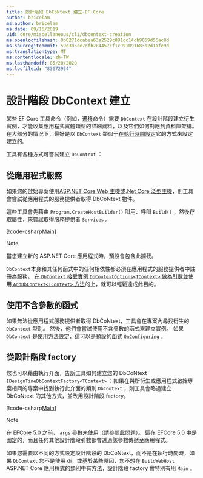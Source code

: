 ```yaml
---
title: 設計階段 DbCoNtext 建立-EF Core
author: bricelam
ms.author: bricelam
ms.date: 09/16/2019
uid: core/miscellaneous/cli/dbcontext-creation
ms.openlocfilehash: 0b0271dcabea63a2529c091cc14cb9059d56ac8d
ms.sourcegitcommit: 59e3d5ce7dfb284457cf1c991091683b2d1afe9d
ms.translationtype: MT
ms.contentlocale: zh-TW
ms.lasthandoff: 05/20/2020
ms.locfileid: "83672954"
---
```

# <a name="design-time-dbcontext-creation"></a>設計階段 DbContext 建立

某些 EF Core 工具命令（例如，[遷移][1]命令）需要 `DbContext` 在設計階段建立衍生實例，才能收集應用程式實體類型的詳細資料，以及它們如何對應到資料庫架構。 在大部分的情況下，最好是以 `DbContext` 類似于[在執行時間設定][2]它的方式來設定建立的。

工具有各種方式可嘗試建立 `DbContext` ：

## <a name="from-application-services"></a>從應用程式服務

如果您的啟始專案使用[ASP.NET Core Web 主機][3]或[.Net Core 泛型主機][4]，則工具會嘗試從應用程式的服務提供者取得 DbCoNtext 物件。

這些工具會先藉由 `Program.CreateHostBuilder()` 叫用、呼叫 `Build()` ，然後存取屬性，來嘗試取得服務提供者 `Services` 。

[!code-csharp[Main](../../../../samples/core/Miscellaneous/CommandLine/ApplicationService.cs)]

> [!NOTE]
> 當您建立新的 ASP.NET Core 應用程式時，預設會包含此攔截。

`DbContext`本身和其任何函式中的任何相依性都必須在應用程式的服務提供者中註冊為服務。 [在 `DbContext` 接受實例 `DbContextOptions<TContext>` 做為引數][5]並使用[ `AddDbContext<TContext>` 方法][6]的上，就可以輕鬆達成此目的。

## <a name="using-a-constructor-with-no-parameters"></a>使用不含參數的函式

如果無法從應用程式服務提供者取得 DbCoNtext，工具會在專案內尋找衍生的 `DbContext` 型別。 然後，他們會嘗試使用不含參數的函式來建立實例。 如果 `DbContext` 是使用方法設定，這可以是預設的函式 [`OnConfiguring`][7] 。

## <a name="from-a-design-time-factory"></a>從設計階段 factory

您也可以藉由執行介面，告訴工具如何建立您的 DbCoNtext `IDesignTimeDbContextFactory<TContext>` ：如果在與所衍生或應用程式啟始專案相同的專案中找到執行此介面的類別 `DbContext` ，則工具會略過建立 DbCoNtext 的其他方式，並改用設計階段 factory。

[!code-csharp[Main](../../../../samples/core/Miscellaneous/CommandLine/BloggingContextFactory.cs)]

> [!NOTE]
> 在 EFCore 5.0 之前， `args` 參數未使用（請參閱[此問題][8]）。
> 這在 EFCore 5.0 中是固定的，而且任何其他設計階段引數都會透過該參數傳遞至應用程式。

如果您需要以不同的方式設定設計階段的 DbCoNtext，而不是在執行時間時，如果 `DbContext` 您不是使用 di，或基於某些原因，您不想在 `BuildWebHost` ASP.NET Core 應用程式的類別中有方法，設計階段 factory 會特別有用 `Main` 。

  [1]: xref:core/managing-schemas/migrations/index
  [2]: xref:core/miscellaneous/configuring-dbcontext
  [3]: /aspnet/core/fundamentals/host/web-host
  [4]: /aspnet/core/fundamentals/host/generic-host
  [5]: xref:core/miscellaneous/configuring-dbcontext#constructor-argument
  [6]: xref:core/miscellaneous/configuring-dbcontext#using-dbcontext-with-dependency-injection
  [7]: xref:core/miscellaneous/configuring-dbcontext#onconfiguring
  [8]: https://github.com/aspnet/EntityFrameworkCore/issues/8332

